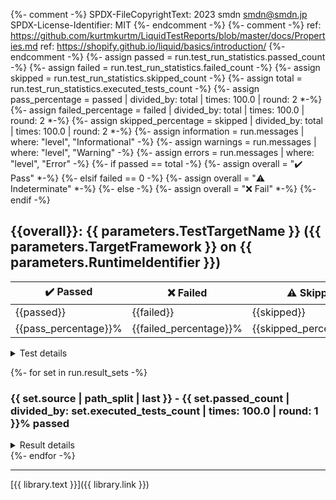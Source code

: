 {%- comment -%}
SPDX-FileCopyrightText: 2023 smdn <smdn@smdn.jp>
SPDX-License-Identifier: MIT
{%- endcomment -%}
{%- comment -%}
  ref: https://github.com/kurtmkurtm/LiquidTestReports/blob/master/docs/Properties.md
  ref: https://shopify.github.io/liquid/basics/introduction/
{%- endcomment -%}
{%- assign passed   = run.test_run_statistics.passed_count -%}
{%- assign failed   = run.test_run_statistics.failed_count -%}
{%- assign skipped  = run.test_run_statistics.skipped_count -%}
{%- assign total    = run.test_run_statistics.executed_tests_count -%}
{%- assign pass_percentage      = passed | divided_by: total | times: 100.0 | round: 2 *-%}
{%- assign failed_percentage    = failed | divided_by: total | times: 100.0 | round: 2 *-%}
{%- assign skipped_percentage   = skipped | divided_by: total | times: 100.0 | round: 2 *-%}
{%- assign information  = run.messages | where: "level", "Informational" -%}
{%- assign warnings     = run.messages | where: "level", "Warning" -%}
{%- assign errors       = run.messages | where: "level", "Error" -%}
{%- if passed == total -%}
{%-   assign overall = "✔️ Pass" *-%}
{%- elsif failed == 0 -%}
{%-   assign overall = "⚠️ Indeterminate" *-%}
{%- else -%}
{%-   assign overall = "❌ Fail" *-%}
{%- endif -%}

## {{overall}}: {{ parameters.TestTargetName }} ({{ parameters.TargetFramework }} on {{ parameters.RuntimeIdentifier }})

|✔️ Passed|❌ Failed|⚠️ Skipped|Total|
|-|-|-|-|
|{{passed}}|{{failed}}|{{skipped}}|{{total}}|
|{{pass_percentage}}%|{{failed_percentage}}%|{{skipped_percentage}}%||

<details>
  <summary>Test details</summary>
  <dl>
    <dt>Duration</dt>
    <dd>{{ run.elapsed_time_in_running_tests | format_rfc3339 }}</dd>
    <dt>Started at</dt>
    <dd><time>{{ run.started | date: '%Y-%m-%dT%H:%M:%S%Z' }}</time></dd>
    <dt>Finished at</dt>
    <dd><time>{{ run.finished | | date: '%Y-%m-%dT%H:%M:%S%Z' }}</time></dd>
  </dl>
{%- if parameters.EmitTestMessages == 'true' -%}
  <dl>
{%- if errors.size != 0 -%}
    <dt>Errors</dt>
    <dd><pre><code>{%- for message in errors -%}{{ message.message | escape }}
{%- endfor -%}</code></pre></dd>
{%- endif -%}
{%- if warnings.size != 0 -%}
    <dt>Warnings</summary>
    <dd><pre><code>{%- for message in warnings -%}{{ message.message | escape }}
{%- endfor -%}</code></pre></dd>
{%- endif -%}
{%- if information.size != 0 -%}
    <dt>Informational messages</dt>
    <dd><pre><code>{%- for message in information -%}{{ message.message | escape }}
{%- endfor -%}</code></pre></dd>
{%- endif -%}
  </dl>
{%- endif -%}
</details>

{%- for set in run.result_sets -%}
### {{ set.source | path_split | last }} - {{ set.passed_count | divided_by: set.executed_tests_count | times: 100.0 | round: 1 }}% passed
<details>
  <summary>Result details</summary>
  <table>
    <thead>
      <tr>
        <th>Result</th>
        <th>Test</th>
        <th>Duration</th>
      </tr>
    </thead>
    <tbody>
      {%- comment -%}
      === results except passed test case ===
      {%- endcomment -%}
      {%- for result in set.results -%}
      {%- if result.outcome != 'Passed' -%}
      <tr>
        <td>{% case result.outcome %} {% when 'Failed' %}❌{% else %}⚠️{% endcase %} {{ result.outcome }}</td>
        <td>
          <span>{{- result.test_case.display_name | escape -}}</span>
          {%- if parameters.EmitTestCaseResultMessages == 'true' -%}
          <dl>
            {%- if result.error_message != null and result.error_message != "" -%}
            <dt>Message:</dt>
            <dd><pre><code>{{ result.error_message | escape }}</code></pre></dd>
            {%- endif -%}
            {%- if result.error_stack_trace != null and result.error_stack_trace != "" -%}
            <dt>Stack trace:</dt>
            <dd><pre><code>{{ result.error_stack_trace | escape }}</code></pre></dd>
            {%- endif -%}
          </dl>
          {%- endif -%}
        </td>
        <td>{{ result.duration | format_duration | escape }}</td>
      </tr>
      {%- endif -%}
      {%- endfor -%}
      {%- comment -%}
      === results passed test case ===
      {%- endcomment -%}
      {%- for result in set.results -%}
      {%- if result.outcome == 'Passed' -%}
      <tr>
        <td>✔️ {{ result.outcome }}</td>
        <td>{{- result.test_case.display_name | escape -}}</td>
        <td>{{ result.duration | format_duration | escape }}</td>
      </tr>
      {%- endif -%}
      {%- endfor -%}
    </tbody>
  </table>
</details>
{%- endfor -%}

----

[{{ library.text }}]({{ library.link }})
